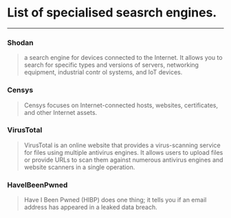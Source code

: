 # List of specialised seasrch engines.

---

### Shodan
>a search engine for devices connected to the Internet. It allows you to search for specific types and versions of servers, networking equipment, industrial contr ol systems, and IoT devices.

### Censys
>Censys focuses on Internet-connected hosts, websites, certificates, and other Internet assets.

### VirusTotal
>VirusTotal is an online website that provides a virus-scanning service for files using multiple antivirus engines. It allows users to upload files or provide URLs to scan them against numerous antivirus engines and website scanners in a single operation.

### HaveIBeenPwned
>Have I Been Pwned (HIBP) does one thing; it tells you if an email address has appeared in a leaked data breach.

###
